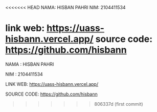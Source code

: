 <<<<<<< HEAD
NAMA: HISBAN PAHRI
NIM: 2104411534

link web: https://uass-hisbann.vercel.app/
source code: https://github.com/hisbann
=======
NAMA : HISBAN PAHRI

NIM : 2104411534

LINK WEB: https://uass-hisbann.vercel.app/

SOURCE CODE: https://github.com/hisbann
>>>>>>> 806337d (first commit)
